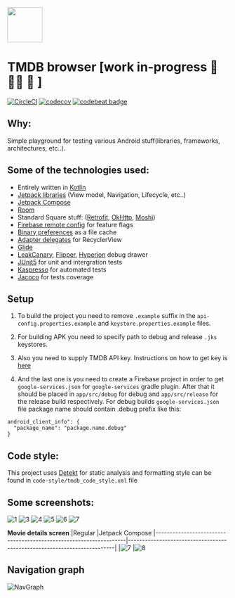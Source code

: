 <img src="https://github.com/ilya-rb/Tmdb-Client/blob/master/art/tmdb_logo.svg" height="80">

# TMDB browser [work in-progress 🚧 👷🔧 🚧 ]

[![CircleCI](https://circleci.com/gh/ilya-rb/Tmdb-Client/tree/master.svg?style=svg)](https://circleci.com/gh/ilya-rb/Tmdb-Client/tree/master)
[![codecov](https://codecov.io/gh/ilya-rb/Tmdb-Client/branch/master/graph/badge.svg)](https://codecov.io/gh/ilya-rb/Tmdb-Client)
[![codebeat badge](https://codebeat.co/badges/0771fe58-3231-435b-bc9c-7bdd2d11a599)](https://codebeat.co/projects/github-com-ilya-rb-tmdb-client-master)

## Why:
Simple playground for testing various Android stuff(libraries, frameworks, architectures, etc..).

## Some of the technologies used:
- Entirely written in [Kotlin](https://kotlinlang.org/)
- [Jetpack libraries](https://developer.android.com/jetpack) (View model, Navigation, Lifecycle, etc..)
- [Jetpack Compose](https://developer.android.com/jetpack/compose)
- [Room](https://developer.android.com/jetpack/androidx/releases/room)
- Standard Square stuff: ([Retrofit](https://square.github.io/retrofit/), [OkHttp](https://square.github.io/okhttp/), [Moshi](https://github.com/square/moshi))
- [Firebase remote config](https://firebase.google.com/docs/remote-config) for feature flags
- [Binary preferences](https://github.com/yandextaxitech/binaryprefs) as a file cache
- [Adapter delegates](https://github.com/sockeqwe/AdapterDelegates) for RecyclerView 
- [Glide](https://github.com/bumptech/glide)
- [LeakCanary](https://github.com/square/leakcanary), [Flipper](https://fbflipper.com/), [Hyperion](https://github.com/hyperion-project/hyperion) debug drawer
- [JUnit5](https://junit.org/junit5/) for unit and intergration tests
- [Kaspresso](https://github.com/KasperskyLab/Kaspresso) for automated tests
- [Jacoco](https://www.eclemma.org/jacoco/) for tests coverage

## Setup
1. To build the project you need to remove `.example` suffix in the `api-config.properties.example` and `keystore.properties.example` files.

2. For building APK you need to specify path to debug and release `.jks` keystores.

3. Also you need to supply TMDB API key. Instructions on how to get key is [here](https://developers.themoviedb.org/3/getting-started/introduction)

4. And the last one is you need to create a Firebase project in order to get `google-services.json` for `google-services` gradle plugin. After that it should be placed in `app/src/debug` for debug and `app/src/release` for the release build respectively.
For debug builds `google-services.json` file package name should contain .debug prefix like this:
```"
android_client_info": {
  "package_name": "package.name.debug"
}
```

## Code style:
This project uses [Detekt](https://github.com/detekt/detekt) for static analysis and formatting style can be found in `code-style/tmdb_code_style.xml` file

## Some screenshots:
![1](https://github.com/ilya-rb/Tmdb-Client/blob/master/art/1.png)
![3](https://github.com/ilya-rb/Tmdb-Client/blob/master/art/3.png)
![4](https://github.com/ilya-rb/Tmdb-Client/blob/master/art/4.png)
![5](https://github.com/ilya-rb/Tmdb-Client/blob/master/art/5.png)
![6](https://github.com/ilya-rb/Tmdb-Client/blob/master/art/6.png)
![7](https://github.com/ilya-rb/Tmdb-Client/blob/master/art/7.png)

**Movie details screen**
|Regular                                                            |Jetpack Compose
|-------------------------------------------------------------------|-------------------------------------------------------------------------|
|![7](https://github.com/ilya-rb/Tmdb-Client/blob/master/art/2.png) |![8](https://github.com/ilya-rb/Tmdb-Client/blob/master/art/2_compose.png)

## Navigation graph
![NavGraph](https://github.com/ilya-rb/Tmdb-Client/blob/master/art/nav_graph.png)
